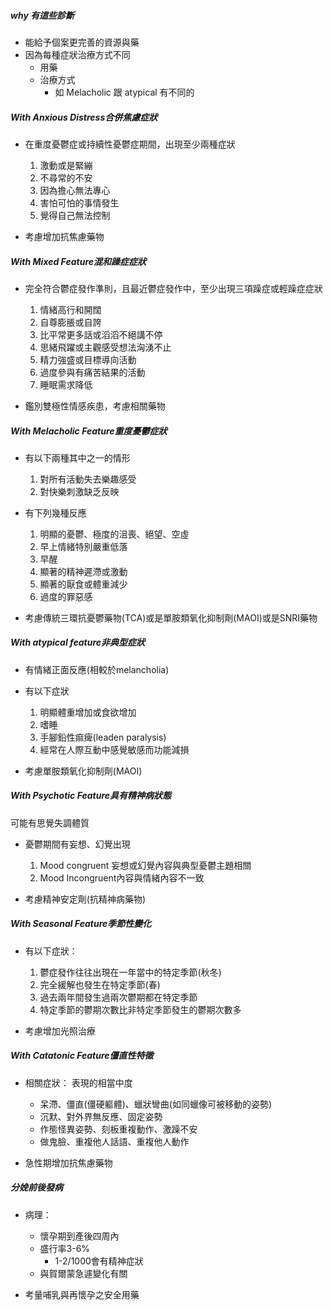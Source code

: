 ##### why 有這些診斷
- 能給予個案更完善的資源與藥
- 因為每種症狀治療方式不同
	- 用藥
	- 治療方式
		- 如 Melacholic 跟 atypical 有不同的


##### With Anxious Distress合併焦慮症狀
- 在重度憂鬱症或持續性憂鬱症期間，出現至少兩種症狀
	1. 激動或是緊繃
	2. 不尋常的不安
	3. 因為擔心無法專心
	4. 害怕可怕的事情發生
	5. 覺得自己無法控制 

- 考慮增加抗焦慮藥物

##### With Mixed Feature混和躁症症狀
- 完全符合鬱症發作準則，且最近鬱症發作中，至少出現三項躁症或輕躁症症狀
	1. 情緒高行和開闊
	2. 自尊膨脹或自誇
	3. 比平常更多話或滔滔不絕講不停
	4. 思緒飛躍或主觀感受想法洶湧不止
	5. 精力強盛或目標導向活動
	6. 過度參與有痛苦結果的活動
	7. 睡眠需求降低


- 鑑別雙極性情感疾患，考慮相關藥物

##### With Melacholic Feature重度憂鬱症狀
- 有以下兩種其中之一的情形
	1. 對所有活動失去樂趣感受
	2. 對快樂刺激缺乏反映

- 有下列幾種反應
	1. 明顯的憂鬱、極度的沮喪、絕望、空虛
	2. 早上情緒特別嚴重低落
	3. 早醒
	4. 顯著的精神遲滯或激動
	5. 顯著的厭食或體重減少
	6. 過度的罪惡感

- 考慮傳統三環抗憂鬱藥物(TCA)或是單胺類氧化抑制劑(MAOI)或是SNRI藥物

##### With atypical feature非典型症狀
- 有情緒正面反應(相較於melancholia)
- 有以下症狀
	1. 明顯體重增加或食欲增加
	2. 嗜睡
	3. 手腳鉛性痲痺(leaden paralysis)
	4. 經常在人際互動中感覺敏感而功能減損


- 考慮單胺類氧化抑制劑(MAOI)

##### With Psychotic Feature具有精神病狀態
可能有思覺失調體質
- 憂鬱期間有妄想、幻覺出現
	1. Mood congruent 妄想或幻覺內容與典型憂鬱主題相關
	2. Mood Incongruent內容與情緒內容不一致


- 考慮精神安定劑(抗精神病藥物)

##### With Seasonal Feature季節性變化
- 有以下症狀：
	1. 鬱症發作往往出現在一年當中的特定季節(秋冬)
	2. 完全緩解也發生在特定季節(春)
	3. 過去兩年間發生過兩次鬱期都在特定季節
	4. 特定季節的鬱期次數比非特定季節發生的鬱期次數多


- 考慮增加光照治療

##### With Catatonic Feature僵直性特徵
- 相關症狀：
	表現的相當中度
	- 呆滯、僵直(僵硬軀體)、蠟狀彎曲(如同蠟像可被移動的姿勢)
	- 沉默、對外界無反應、固定姿勢
	- 作態怪異姿勢、刻板重複動作、激躁不安
	- 做鬼臉、重複他人話語、重複他人動作


- 急性期增加抗焦慮藥物

##### 分娩前後發病
- 病理：
	- 懷孕期到產後四周內
	- 盛行率3-6%
		- 1-2/1000會有精神症狀
	- 與賀爾蒙急遽變化有關

- 考量哺乳與再懷孕之安全用藥

